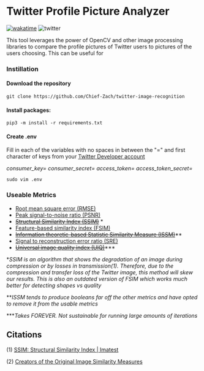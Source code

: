 # Twitter Profile Picture Analyzer
[![wakatime](https://wakatime.com/badge/user/671d32e4-888d-43d9-8178-5f26d6a7202d.svg)](https://wakatime.com/@671d32e4-888d-43d9-8178-5f26d6a7202d)
![twitter](https://img.shields.io/twitter/follow/chiefz_sol?style=social)

This tool leverages the power of OpenCV and other image processing libraries to compare the profile pictures of 
Twitter users to pictures of the users choosing. This can be useful for 
### Instillation
#### Download the repository
```
git clone https://github.com/Chief-Zach/twitter-image-recognition 
```

#### Install packages:
```
pip3 -m install -r requirements.txt
```

#### Create .env
Fill in each of the variables with no spaces in between the "=" and first character of keys from your [Twitter Developer
account](https://developer.twitter.com/en)

_consumer_key=_
_consumer_secret=_
_access_token=_
_access_token_secret=_

```
sudo vim .env
```

### Useable Metrics 
- [Root mean square error (RMSE)](https://en.wikipedia.org/wiki/Root-mean-square_deviation)
- [Peak signal-to-noise ratio (PSNR)](https://en.wikipedia.org/wiki/Peak_signal-to-noise_ratio)
- ~~[Structural Similarity Index (SSIM)](https://en.wikipedia.org/wiki/Structural_similarity)~~ *
- [Feature-based similarity index (FSIM)](https://www4.comp.polyu.edu.hk/~cslzhang/IQA/TIP_IQA_FSIM.pdf)
- ~~[Information theoretic-based Statistic Similarity Measure (ISSM)](https://www.tandfonline.com/doi/full/10.1080/22797254.2019.1628617)~~**
- [Signal to reconstruction error ratio (SRE)](https://www.sciencedirect.com/science/article/abs/pii/S0924271618302636)
- ~~[Universal image quality index (UIQ)](https://ece.uwaterloo.ca/~z70wang/publications/quality_2c.pdf)~~***

**SSIM is an algorithm that shows the degradation of an image during compression or by losses in transmission(1). 
Therefore, due to the compression and transfer loss of the Twitter image, this method will skew our results. This is 
also an outdated version of FSIM which works much better for detecting shapes vs quality* 

***ISSM tends to produce booleans far off the other metrics and have opted to remove it from the usable
metrics*

****Takes FOREVER. Not sustainable for running large amounts of iterations*

## Citations
(1) [SSIM: Structural Similarity Index | Imatest](https://www.imatest.com/docs/ssim/)

(2) [Creators of the Original Image Similarity Measures](https://pypi.org/project/image-similarity-measures/)